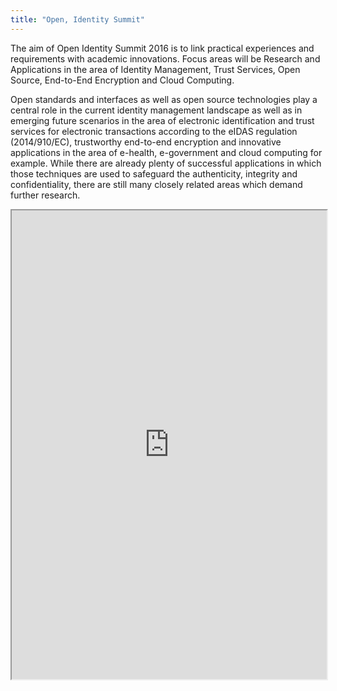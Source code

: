 ```yaml
---
title: "Open, Identity Summit"
---
```


The aim of Open Identity Summit 2016 is to link practical experiences and requirements with academic innovations. Focus areas will be Research and Applications in the area of Identity Management, Trust Services, Open Source, End-to-End Encryption and Cloud Computing.

Open standards and interfaces as well as open source technologies play a central role in the current identity management landscape as well as in emerging future scenarios in the area of electronic identification and trust services for electronic transactions according to the eIDAS regulation (2014/910/EC), trustworthy end-to-end encryption and innovative applications in the area of e-health, e-government and cloud computing for example. While there are already plenty of successful applications in which those techniques are used to safeguard the authenticity, integrity and confidentiality, there are still many closely related areas which demand further research.

<iframe height="750" width="100%" src="https://ewelton.github.io/ktest/wiki.html#Open,%20Identity%20Summit"></iframe>
